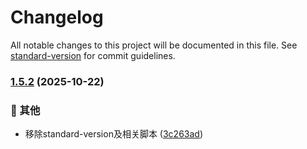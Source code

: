 # Changelog

All notable changes to this project will be documented in this file. See [standard-version](https://github.com/conventional-changelog/standard-version) for commit guidelines.

### [1.5.2](https://github.com/ljt20002/blog/compare/v1.5.1...v1.5.2) (2025-10-22)


### 🔧 其他

* 移除standard-version及相关脚本 ([3c263ad](https://github.com/ljt20002/blog/commit/3c263ad32f48b97c15093651764f4adf101dba65))

